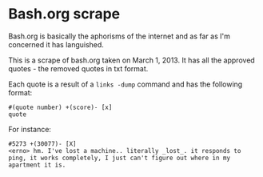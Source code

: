 # Bash.org scrape

Bash.org is basically the aphorisms of the internet and as far as I'm concerned it has languished.

This is a scrape of bash.org taken on March 1, 2013.  It has all the approved quotes - the removed quotes in txt format.

Each quote is a result of a `links -dump` command and has the following format:

    #(quote number) +(score)- [x]
    quote

For instance:

    #5273 +(30077)- [X]
    <erno> hm. I've lost a machine.. literally _lost_. it responds to ping, it works completely, I just can't figure out where in my apartment it is.

